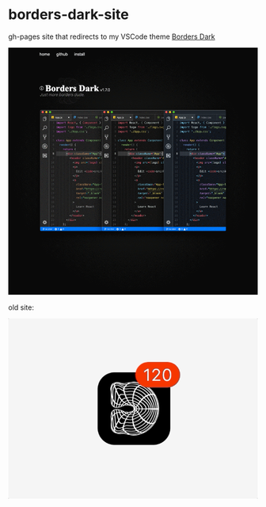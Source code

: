 # borders-dark-site

gh-pages site that redirects to my VSCode theme [Borders Dark](https://marketplace.visualstudio.com/items?itemName=bloumbs.borders-dark)

<img src="https://github.com/Bloumbs/borders-dark-site/blob/gh-pages/images/full-page.gif" width="900">

old site:

<img src="https://github.com/Bloumbs/borders-dark-site/blob/gh-pages/images/ios-badge.gif" width="900">


